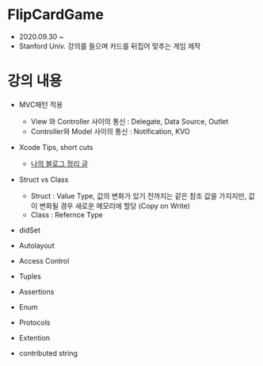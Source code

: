 # FlipCardGame
- 2020.09.30 ~
- Stanford Univ. 강의를 들으며 카드를 뒤집어 맞추는 게임 제작

# 강의 내용
- MVC패턴 적용
  - View 와 Controller 사이의 통신 : Delegate, Data Source, Outlet
  - Controller와 Model 사이의 통신 : Notification, KVO
- Xcode Tips, short cuts
  - [나의 블로그 정리 글](https://velog.io/@hansangjin96/Xcode-%EC%82%AC%EC%9A%A9%EB%B2%95)
- Struct vs Class
  - Struct : Value Type, 값의 변화가 있기 전까지는 같은 참조 값을 가지지만, 값이 변화될 경우 새로운 메모리에 할당 (Copy on Write)
  - Class : Refernce Type
- didSet
- Autolayout
- Access Control
- Tuples
- Assertions
- Enum
- Protocols

- Extention
- contributed string
    
